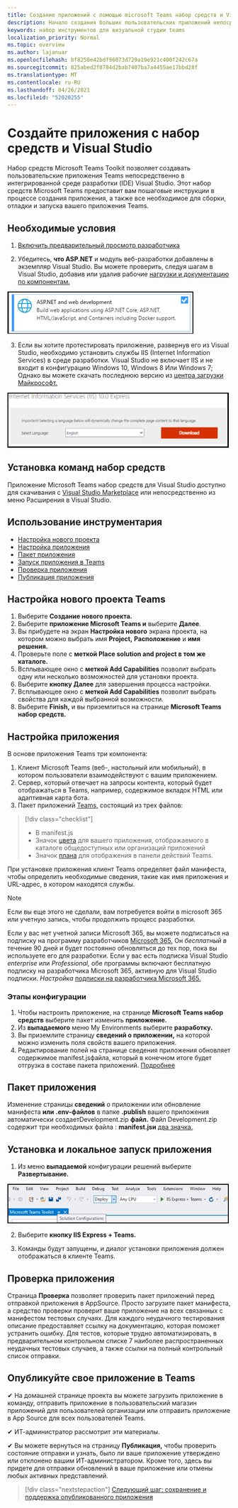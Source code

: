 ```yaml
---
title: Создание приложений с помощью microsoft Teams набор средств и Visual Studio
description: Начало создания больших пользовательских приложений непосредственно в Visual Studio с microsoft Teams набор средств
keywords: набор инструментов для визуальной студии teams
localization_priority: Normal
ms.topic: overview
ms.author: lajanuar
ms.openlocfilehash: bf8250e42bdf96073d729a19e921c400f242c67a
ms.sourcegitcommit: 825abed2f8784d2bab7407ba7a4455ae17bbd28f
ms.translationtype: MT
ms.contentlocale: ru-RU
ms.lasthandoff: 04/26/2021
ms.locfileid: "52020255"
---
```

# <a name="build-apps-with-the-teams-toolkit-and-visual-studio"></a>Создайте приложения с набор средств и Visual Studio

Набор средств Microsoft Teams Toolkit позволяет создавать пользовательские приложения Teams непосредственно в интегрированной среде разработки (IDE) Visual Studio. Этот набор средств Microsoft Teams предоставит вам пошаговые инструкции в процессе создания приложения, а также все необходимое для сборки, отладки и запуска вашего приложения Teams.

## <a name="prerequisites"></a>Необходимые условия

1. [Включить предварительный просмотр разработчика](../resources/dev-preview/developer-preview-intro.md#enable-developer-preview)

1. Убедитесь, **<span>что ASP.NE</span>T** и модуль веб-разработки добавлены в экземпляр Visual Studio. Вы можете проверить, следуя шагам в Visual Studio, добавив или удалив рабочие [нагрузки и документацию по компонентам.](/visualstudio/install/modify-visual-studio?view=vs-2019&preserve-view=true)

![модуль asp.net студии](../assets/images/visual-studio-web-dev-module.png)

3. Если вы хотите протестировать приложение, развернув его из Visual Studio, необходимо установить службы IIS (Internet Information Services) в среде разработки. Visual Studio не включает IIS и не входит в конфигурацию Windows 10, Windows 8 Или Windows 7; Однако вы можете скачать последнюю версию из [центра загрузки Майкрософт.](https://www.microsoft.com/download/details.aspx?id=48264)

![Представление страницы IIS для скачивания](../assets/images/iis.png)

## <a name="install-the-teams-toolkit"></a>Установка команд набор средств

Приложение Microsoft Teams набор средств для Visual Studio доступно для скачивания с [Visual Studio Marketplace](https://marketplace.visualstudio.com/items?itemName=TeamsDevApp.vsteamstemplate)  или непосредственно из меню Расширения в Visual Studio.

## <a name="using-the-toolkit"></a>Использование инструментария

- [Настройка нового проекта](#set-up-a-new-teams-project)
- [Настройка приложения](#configure-your-app)
- [Пакет приложения](#package-your-app)
- [Запуск приложения в Teams](#install-and-run-your-app-locally)
- [Проверка приложения](#validate-your-app)
- [Публикация приложения](#publish-your-app-to-teams)

## <a name="set-up-a-new-teams-project"></a>Настройка нового проекта Teams

1. Выберите **Создание нового проекта.**
1. Выберите **приложение Microsoft Teams и** выберите **Далее**.
1. Вы прибудете на экран **Настройка нового** экрана проекта, на котором можно выбрать имя **Project,** **Расположение** и **имя решения.**
1. Проверьте поле с **меткой Place solution and project в том же каталоге.**
1. Всплывающее окно с **меткой Add Capabilities** позволит выбрать одну или несколько возможностей для установки проекта.
1. Выберите **кнопку Далее** для завершения процесса настройки.
1. Всплывающее окно с **меткой Add Capabilities** позволит выбрать свойства для каждой выбранной возможности.
1. Выберите **Finish,** и вы приземлиться на странице **Microsoft Teams набор средств.**

## <a name="configure-your-app"></a>Настройка приложения

В основе приложения Teams три компонента:

  1. Клиент Microsoft Teams (веб-, настольный или мобильный), в котором пользователи взаимодействуют с вашим приложением.
  1. Сервер, который отвечает на запросы контента, который будет отображаться в Teams, например, содержимое вкладок HTML или адаптивная карта бота.
  1. Пакет приложений [Teams,](/concepts/build-and-test/apps-package.md) состоящий из трех файлов:

  > [!div class="checklist"]
  >
  > - В manifest.js
  > - Значок [цвета](../resources/schema/manifest-schema.md#icons) для вашего приложения, отображаемого в каталоге общедоступных или организаций приложений
 > - Значок [плана](../resources/schema/manifest-schema.md#icons) для отображения в панели действий Teams.

При установке приложения клиент Teams определяет файл манифеста, чтобы определить необходимые сведения, такие как имя приложения и URL-адрес, в котором находятся службы.

> [!NOTE]
>Если вы еще этого не сделали, вам потребуется войти в microsoft 365 или учетную запись, чтобы продолжить процесс разработки.
>
> Если у вас нет учетной записи Microsoft 365, вы можете подписаться на подписку на программу разработчиков [Microsoft 365.](https://developer.microsoft.com/microsoft-365/dev-program) Он *бесплатный в* течение 90 дней и будет постоянно обновляться до тех пор, пока вы используете его для разработки. Если у вас есть подписка Visual Studio *enterprise* или *Professional,* обе программы включают бесплатную подписку на разработчика Microsoft 365, активную для Visual Studio подписки. [](https://aka.ms/MyVisualStudioBenefits) *Настройка* [подписки на разработчика Microsoft 365.](https://docs.microsoft.com/office/developer-program/office-365-developer-program-get-started)
>

### <a name="configuration-steps"></a>Этапы конфигурации

1. Чтобы настроить приложение, на странице **Microsoft Teams набор средств** выберите пакет изменить **приложение.**
1. Из **выпадаемого** меню My Environments выберите **разработку.**
1. Вы приземлите страницу **сведений о приложении,** на которой можно изменить поля свойств вашего приложения.
1. Редактирование полей на странице сведения приложения обновляет содержимое manifest.jsфайла, который в конечном итоге будет отгрузка в составе пакета приложений. [Подробнее](https://aka.ms/teams-toolkit-manifest)

## <a name="package-your-app"></a>Пакет приложения

Изменение страницы **сведений** о приложении или обновление манифеста **или** **.env-файлов** в папке **.publish** вашего приложения автоматически создаетDevelopment.zip **файл.** Файл Development.zip содержит три необходимых файла : **manifest.jsи** [два значка.](../concepts/build-and-test/apps-package.md#app-icons)

## <a name="install-and-run-your-app-locally"></a>Установка и локальное запуск приложения

1. Из меню **выпадаемой** конфигурации решений выберите **Развертывание.**

![Меню конфигураций решений](../assets/images/solution-configurations.png)

2. Выберите **кнопку IIS Express + Teams.**

1. Команды будут запущены, и диалог установки приложения должен отображаться в клиенте Teams.

## <a name="validate-your-app"></a>Проверка приложения

Страница **Проверка** позволяет проверить пакет приложений перед отправкой приложения в AppSource. Просто загрузите пакет манифеста, а средство проверки проверит ваше приложение на всех связанных с манифестом тестовых случаях. Для каждого неудачного тестирования описание предоставляет ссылку на документацию, которая поможет устранить ошибку. Для тестов, которые трудно автоматизировать, в предварительном контрольном списке 7 наиболее распространенных неудачных тестовых случаев, а также ссылки на полный контрольный список отправки. 

## <a name="publish-your-app-to-teams"></a>Опубликуйте свое приложение в Teams

✔ На домашней странице проекта вы можете загрузить приложение в команду, отправить приложение в пользовательский магазин приложений для пользователей организации или отправить приложение в App Source для всех пользователей Teams.

✔ ИТ-администратор рассмотрит эти материалы.

✔ Вы можете вернуться на страницу **Публикация,** чтобы проверить состояние отправки и узнать, было ли ваше приложение утверждено или отклонено вашим ИТ-администратором. Кроме того, здесь вы придете для отправки обновлений в ваше приложение или отмены любых активных представлений.

> [!div class="nextstepaction"]
> [Следующий шаг: сохранение и поддержка опубликованного приложения](../concepts/deploy-and-publish/appsource/post-publish/overview.md)
>
